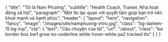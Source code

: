{
  "title": "Tôi là Nam Phương",
  "subtitle": "Health Coach, Trainer, Nhà hoạt động xã hội",
  "paragraph": "Một 9x lạc quan với quyết tâm giúp bạn trở nên khoẻ mạnh và hạnh phúc",
  "header": {
    "layout": "hero",
    "navigation": "fancy",
    "image": "/images/site/namphuong-intro.jpg",
    "class": "bg-darken-15 bg-top",
    "cta": {
      "text": "Câu chuyện của tôi",
      "url": "/about",
      "class": "ba border-box bw1 grow no-underline white hover-white pa2 tracked ttu"
    }
  }
}
